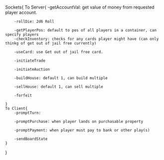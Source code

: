 Sockets{
    To Server{
        -getAccountVal: get value of money from requested player account.

        -rollDie: 2d6 Roll

        -getPlayerPos: default to pos of all players in a container, can specify players
        -checkInventory: checks for any cards player might have (can only thinkg of get out of jail free currently)

        -useCard: use Get out of jail free card.

        -initiateTrade

        -initiateAuction

        -buildHouse: default 1, can build multiple

        -sellHouse: default 1, can sell multiple

        -forfeit

    }
    To Client{
        -promptTurn:

        -promptPurchase: when player lands on purchasable property

        -promptPayment: when player must pay to bank or other play(s)

        -sendBoardState
    }
}
